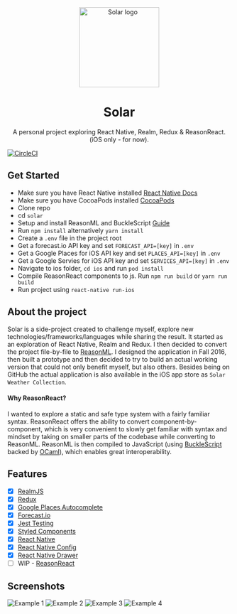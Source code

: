 <div align="center">
  <img alt="Solar logo" width="180" src="https://raw.githubusercontent.com/Thomas0c/solar-weather/master/ios/solar/Images.xcassets/AppIcon.appiconset/Solar_60%403x.png" />
  <h1>
    Solar
  </h1>
  <p>
   A personal project exploring React Native, Realm, Redux & ReasonReact. (iOS only - for now).
  </p>
</div>

[![CircleCI](https://circleci.com/gh/Thomas0c/solar-weather/tree/master.svg?style=svg)](https://circleci.com/gh/Thomas0c/solar-weather/tree/master)

## Get Started
- Make sure you have React Native installed [React Native Docs](https://facebook.github.io/react-native/docs/getting-started.html)
- Make sure you have CocoaPods installed [CocoaPods](https://cocoapods.org/)
- Clone repo
- cd `solar`
- Setup and install ReasonML and BuckleScript [Guide](https://reasonml.github.io/guide/editor-tools/global-installation/)
- Run `npm install` alternatively `yarn install`
- Create a `.env` file in the project root
- Get a forecast.io API key and set `FORECAST_API=[key]` in `.env`
- Get a Google Places for iOS API key and set `PLACES_API=[key]` in `.env`
- Get a Google Servies for iOS API key and set `SERVICES_API=[key]` in `.env`
- Navigate to ios folder, `cd ios` and run `pod install`
- Compile ReasonReact components to js. Run `npm run build` or `yarn run build`
- Run project using `react-native run-ios`

## About the project
Solar is a side-project created to challenge myself, explore new technologies/frameworks/languages while sharing the result. It started as an exploration of React Native, Realm and Redux. I then decided to convert the project file-by-file to [ReasonML](https://reasonml.github.io/reason-react/). I designed the application in Fall 2016, then built a prototype and then decided to try to build an actual working version that could not only benefit myself, but also others. Besides being on GitHub the actual application is also available in the iOS app store as `Solar Weather Collection`.

#### Why ReasonReact?
I wanted to explore a static and safe type system with a fairly familiar syntax. ReasonReact offers the ability to convert component-by-component, which is very convenient to slowly get familiar with syntax and mindset by taking on smaller parts of the codebase while converting to ReasonML. ReasonML is then compiled to JavaScript (using [BuckleScript](https://bucklescript.github.io/) backed by [OCaml](http://ocaml.org/)), which enables great interoperability.

## Features
- [x] [RealmJS](https://github.com/realm/realm-js)
- [x] [Redux](https://github.com/reactjs/redux)
- [x] [Google Places Autocomplete](https://developers.google.com/places/web-service/autocomplete)
- [x] [Forecast.io](http://expressjs.com/)
- [x] [Jest Testing](https://facebook.github.io/jest/)
- [x] [Styled Components](https://github.com/styled-components/styled-components)
- [x] [React Native](https://facebook.github.io/react-native/)
- [x] [React Native Config](https://github.com/luggit/react-native-config)
- [x] [React Native Drawer](https://github.com/root-two/react-native-drawer)
- [ ] WIP - [ReasonReact](https://reasonml.github.io/reason-react/)

## Screenshots
![Example 1](https://raw.githubusercontent.com/Thomas0c/solar-weather/master/screenshots/screen_1.png)
![Example 2](https://raw.githubusercontent.com/Thomas0c/solar-weather/master/screenshots/screen_2.png)
![Example 3](https://raw.githubusercontent.com/Thomas0c/solar-weather/master/screenshots/screen_3.png)
![Example 4](https://raw.githubusercontent.com/Thomas0c/solar-weather/master/screenshots/screen_4.png)
